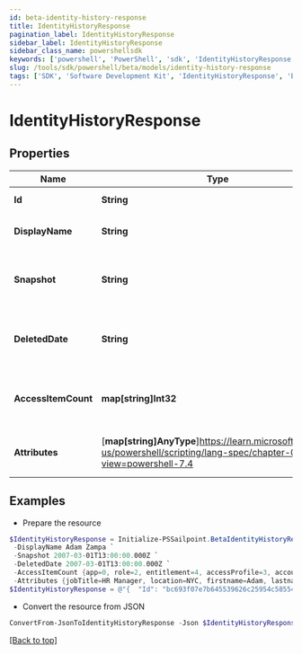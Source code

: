 ```yaml
---
id: beta-identity-history-response
title: IdentityHistoryResponse
pagination_label: IdentityHistoryResponse
sidebar_label: IdentityHistoryResponse
sidebar_class_name: powershellsdk
keywords: ['powershell', 'PowerShell', 'sdk', 'IdentityHistoryResponse', 'BetaIdentityHistoryResponse'] 
slug: /tools/sdk/powershell/beta/models/identity-history-response
tags: ['SDK', 'Software Development Kit', 'IdentityHistoryResponse', 'BetaIdentityHistoryResponse']
---
```



# IdentityHistoryResponse

## Properties

Name | Type | Description | Notes
------------ | ------------- | ------------- | -------------
**Id** | **String** | the identity ID | [optional] 
**DisplayName** | **String** | the display name of the identity | [optional] 
**Snapshot** | **String** | the date when the identity record was created | [optional] 
**DeletedDate** | **String** | the date when the identity was deleted | [optional] 
**AccessItemCount** | **map[string]Int32** | A map containing the count of each access item | [optional] 
**Attributes** | [**map[string]AnyType**]https://learn.microsoft.com/en-us/powershell/scripting/lang-spec/chapter-04?view=powershell-7.4 | A map containing the identity attributes | [optional] 

## Examples

- Prepare the resource
```powershell
$IdentityHistoryResponse = Initialize-PSSailpoint.BetaIdentityHistoryResponse  -Id bc693f07e7b645539626c25954c58554 `
 -DisplayName Adam Zampa `
 -Snapshot 2007-03-01T13:00:00.000Z `
 -DeletedDate 2007-03-01T13:00:00.000Z `
 -AccessItemCount {app=0, role=2, entitlement=4, accessProfile=3, account=1} `
 -Attributes {jobTitle=HR Manager, location=NYC, firstname=Adam, lastname=Zampa, department=HR}
$IdentityHistoryResponse = @"{  "Id": "bc693f07e7b645539626c25954c58554", "DisplayName": "Adam Zampa", "Snapshot": "2007-03-01T13:00:00.000Z", "DeletedDate": "2007-03-01T13:00:00.000Z", "AccessItemCount": {"app": "0", "role": "2", "entitlement": "4", "accessProfile": "3", "account": "1}", "Attributes": {"jobTitle":"HR Manager", "location": "NYC", "firstname": "Adam", "lastname": "Zampa", "department": "HR}" }}}"@
```

- Convert the resource from JSON
```powershell
ConvertFrom-JsonToIdentityHistoryResponse -Json $IdentityHistoryResponse
```


[[Back to top]](#) 


